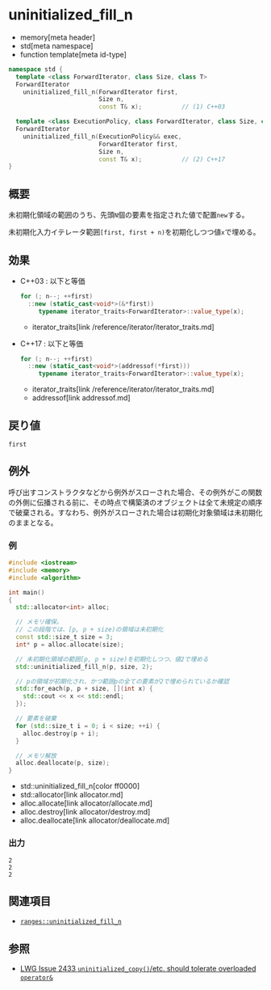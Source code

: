 # uninitialized_fill_n
* memory[meta header]
* std[meta namespace]
* function template[meta id-type]

```cpp
namespace std {
  template <class ForwardIterator, class Size, class T>
  ForwardIterator
    uninitialized_fill_n(ForwardIterator first,
                         Size n,
                         const T& x);           // (1) C++03

  template <class ExecutionPolicy, class ForwardIterator, class Size, class T>
  ForwardIterator
    uninitialized_fill_n(ExecutionPolicy&& exec,
                         ForwardIterator first,
                         Size n,
                         const T& x);           // (2) C++17
}
```

## 概要
未初期化領域の範囲のうち、先頭`N`個の要素を指定された値で配置`new`する。

未初期化入力イテレータ範囲`[first, first + n)`を初期化しつつ値`x`で埋める。


## 効果
- C++03 : 以下と等価
    ```cpp
    for (; n--; ++first)
      ::new (static_cast<void*>(&*first))
         typename iterator_traits<ForwardIterator>::value_type(x);
    ```
    * iterator_traits[link /reference/iterator/iterator_traits.md]

- C++17 : 以下と等価
    ```cpp
    for (; n--; ++first)
      ::new (static_cast<void*>(addressof(*first)))
         typename iterator_traits<ForwardIterator>::value_type(x);
    ```
    * iterator_traits[link /reference/iterator/iterator_traits.md]
    * addressof[link addressof.md]


## 戻り値
`first`

## 例外

呼び出すコンストラクタなどから例外がスローされた場合、その例外がこの関数の外側に伝播される前に、その時点で構築済のオブジェクトは全て未規定の順序で破棄される。すなわち、例外がスローされた場合は初期化対象領域は未初期化のままとなる。

### 例
```cpp example
#include <iostream>
#include <memory>
#include <algorithm>

int main()
{
  std::allocator<int> alloc;

  // メモリ確保。
  // この段階では、[p, p + size)の領域は未初期化
  const std::size_t size = 3;
  int* p = alloc.allocate(size);

  // 未初期化領域の範囲[p, p + size)を初期化しつつ、値2で埋める
  std::uninitialized_fill_n(p, size, 2);

  // pの領域が初期化され、かつ範囲pの全ての要素が2で埋められているか確認
  std::for_each(p, p + size, [](int x) {
    std::cout << x << std::endl;
  });

  // 要素を破棄
  for (std::size_t i = 0; i < size; ++i) {
    alloc.destroy(p + i);
  }

  // メモリ解放
  alloc.deallocate(p, size);
}
```
* std::uninitialized_fill_n[color ff0000]
* std::allocator[link allocator.md]
* alloc.allocate[link allocator/allocate.md]
* alloc.destroy[link allocator/destroy.md]
* alloc.deallocate[link allocator/deallocate.md]

### 出力
```
2
2
2
```


## 関連項目
- [`ranges::uninitialized_fill_n`](ranges_uninitialized_fill_n.md)


## 参照
- [LWG Issue 2433 `uninitialized_copy()`/etc. should tolerate overloaded `operator&`](https://wg21.cmeerw.net/lwg/issue2433)
